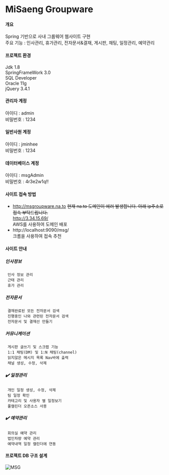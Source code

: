 # MiSaeng Groupware

#### 개요
Spring 기반으로 사내 그룹웨어 웹사이트 구현   
주요 기능 : 인사관리, 휴가관리, 전자문서&결재, 게시판, 채팅, 일정관리, 예약관리


#### 프로젝트 환경
Jdk 1.8    
SpringFrameWork 3.0    
SQL Developer    
Oracle 11g    
jQuery 3.4.1   

#### 관리자 계정
아이디 : admin    
비밀번호 : 1234
#### 일반사원 계정
아이디 : jminhee    
비밀번호 : 1234

#### 데이터베이스 계정
아이디 : msgAdmin    
비밀번호 : 4r3e2w1q!!

#### 사이트 접속 방법
 * http://msgroupware.na.to ~~현재 na.to 도메인이 에러 발생합니다. 아래 ip주소로 접속 부탁드립니다.~~       
   http://3.34.15.69/   
   AWS를 사용하여 도메인 배포   
 * http://localhost:9090/msg/    
   크롬을 사용하여 접속 추천   
 
 
 #### 사이트 안내   
##### 인사정보
	 인사 정보 관리
	 근태 관리
	 휴가 관리
##### 전자문서
	 결재완료된 모든 전자문서 검색
	 진행중인 나와 관련된 전자문서 검색
	 전자문서 및 결재선 만들기
##### 커뮤니케이션
	 게시판 글쓰기 및 스크랩 기능
	 1:1 채팅(DM) 및 1:N 채팅(channel)
	 읽지않은 메시지 목록 Nav바에 출력
	 채널 생성, 수정, 삭제
##### :heavy_check_mark: 일정관리
	 개인 일정 생성, 수정, 삭제
	 팀 일정 확인
	 카테고리 및 사용자 별 일정보기
	 풀캘린더 오픈소스 사용
##### :heavy_check_mark: 예약관리
	 회의실 예약 관리
	 법인차량 예약 관리
	 예약내역 일정 캘린더에 연동
	 
#### 프로젝트 DB 구조 설계    
![MSG](https://user-images.githubusercontent.com/58028527/82322841-217ab480-9a12-11ea-968f-da63d3f0b239.png)
